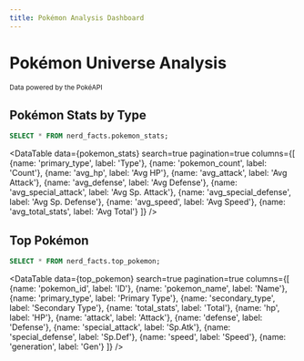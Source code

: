 ```yaml
---
title: Pokémon Analysis Dashboard
---
```


# Pokémon Universe Analysis

<small>Data powered by the PokéAPI</small>

## Pokémon Stats by Type

```sql pokemon_stats
SELECT * FROM nerd_facts.pokemon_stats;
```

<DataTable 
  data={pokemon_stats} 
  search=true 
  pagination=true 
  columns={[
    {name: 'primary_type', label: 'Type'},
    {name: 'pokemon_count', label: 'Count'},
    {name: 'avg_hp', label: 'Avg HP'},
    {name: 'avg_attack', label: 'Avg Attack'},
    {name: 'avg_defense', label: 'Avg Defense'},
    {name: 'avg_special_attack', label: 'Avg Sp. Attack'},
    {name: 'avg_special_defense', label: 'Avg Sp. Defense'},
    {name: 'avg_speed', label: 'Avg Speed'},
    {name: 'avg_total_stats', label: 'Avg Total'}
  ]} 
/>

<BarChart 
  data={pokemon_stats} 
  x=primary_type 
  y=avg_total_stats 
  title="Average Total Stats by Type" 
/>

<BarChart 
  data={pokemon_stats} 
  x=primary_type 
  y=avg_hp 
  series=primary_type
  type="grouped" 
  title="Average HP by Type" 
/>

<BarChart 
  data={pokemon_stats} 
  x=primary_type 
  y=avg_attack 
  series=primary_type
  type="grouped" 
  title="Average Attack by Type" 
/>

<BarChart 
  data={pokemon_stats} 
  x=primary_type 
  y=avg_defense 
  series=primary_type
  type="grouped" 
  title="Average Defense by Type" 
/>

<BarChart 
  data={pokemon_stats} 
  x=primary_type 
  y=avg_special_attack 
  series=primary_type
  type="grouped" 
  title="Average Special Attack by Type" 
/>

<BarChart 
  data={pokemon_stats} 
  x=primary_type 
  y=avg_special_defense 
  series=primary_type
  type="grouped" 
  title="Average Special Defense by Type" 
/>

<BarChart 
  data={pokemon_stats} 
  x=primary_type 
  y=avg_speed 
  series=primary_type
  type="grouped" 
  title="Average Speed by Type" 
/>

<ScatterPlot 
  data={pokemon_stats} 
  x=avg_attack 
  y=avg_defense 
  size=pokemon_count 
  title="Attack vs Defense by Type" 
  xAxisTitle="Average Attack" 
  yAxisTitle="Average Defense" 
  sizeAxisTitle="Number of Pokémon" 
/>

## Top Pokémon

```sql top_pokemon
SELECT * FROM nerd_facts.top_pokemon;
```

<DataTable 
  data={top_pokemon} 
  search=true 
  pagination=true 
  columns={[
    {name: 'pokemon_id', label: 'ID'},
    {name: 'pokemon_name', label: 'Name'},
    {name: 'primary_type', label: 'Primary Type'},
    {name: 'secondary_type', label: 'Secondary Type'},
    {name: 'total_stats', label: 'Total'},
    {name: 'hp', label: 'HP'},
    {name: 'attack', label: 'Attack'},
    {name: 'defense', label: 'Defense'},
    {name: 'special_attack', label: 'Sp.Atk'},
    {name: 'special_defense', label: 'Sp.Def'},
    {name: 'speed', label: 'Speed'},
    {name: 'generation', label: 'Gen'}
  ]} 
/>

<BarChart 
  data={top_pokemon} 
  x=pokemon_name 
  y=hp 
  series=pokemon_name
  type="grouped" 
  title="HP of Top 20 Pokémon" 
/>

<BarChart 
  data={top_pokemon} 
  x=pokemon_name 
  y=attack 
  series=pokemon_name
  type="grouped" 
  title="Attack of Top 20 Pokémon" 
/>

<BarChart 
  data={top_pokemon} 
  x=pokemon_name 
  y=defense 
  series=pokemon_name
  type="grouped" 
  title="Defense of Top 20 Pokémon" 
/>

<BarChart 
  data={top_pokemon} 
  x=pokemon_name 
  y=special_attack 
  series=pokemon_name
  type="grouped" 
  title="Special Attack of Top 20 Pokémon" 
/>

<BarChart 
  data={top_pokemon} 
  x=pokemon_name 
  y=special_defense 
  series=pokemon_name
  type="grouped" 
  title="Special Defense of Top 20 Pokémon" 
/>

<BarChart 
  data={top_pokemon} 
  x=pokemon_name 
  y=speed 
  series=pokemon_name
  type="grouped" 
  title="Speed of Top 20 Pokémon" 
/> 